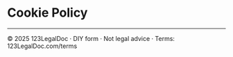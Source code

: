 # Cookie Policy

---
© 2025 123LegalDoc · DIY form · Not legal advice · Terms: 123LegalDoc.com/terms
